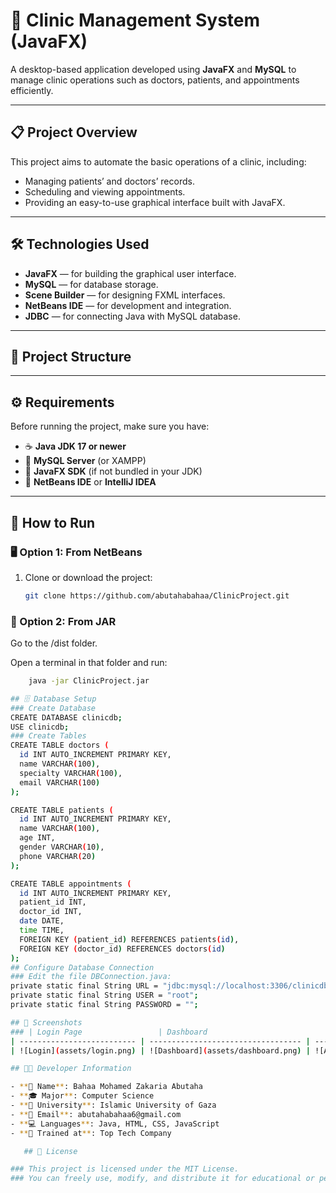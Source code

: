 # 🏥 Clinic Management System (JavaFX)

A desktop-based application developed using **JavaFX** and **MySQL** to manage clinic operations such as doctors, patients, and appointments efficiently.

---

## 📋 Project Overview
This project aims to automate the basic operations of a clinic, including:
- Managing patients’ and doctors’ records.
- Scheduling and viewing appointments.
- Providing an easy-to-use graphical interface built with JavaFX.

---

## 🛠️ Technologies Used
- **JavaFX** — for building the graphical user interface.
- **MySQL** — for database storage.
- **Scene Builder** — for designing FXML interfaces.
- **NetBeans IDE** — for development and integration.
- **JDBC** — for connecting Java with MySQL database.

---

## 📁 Project Structure


---

## ⚙️ Requirements

Before running the project, make sure you have:
- ☕ **Java JDK 17 or newer**
- 🧱 **MySQL Server** (or XAMPP)
- 🧩 **JavaFX SDK** (if not bundled in your JDK)
- 🧰 **NetBeans IDE** or **IntelliJ IDEA**

---

## 🚀 How to Run

### 🖥️ Option 1: From NetBeans
1. Clone or download the project:
   ```bash
   git clone https://github.com/abutahabahaa/ClinicProject.git

   
### 💾 Option 2: From JAR
Go to the /dist folder.

Open a terminal in that folder and run:
```bash
    java -jar ClinicProject.jar

## 🗄️ Database Setup
### Create Database
CREATE DATABASE clinicdb;
USE clinicdb;
### Create Tables
CREATE TABLE doctors (
  id INT AUTO_INCREMENT PRIMARY KEY,
  name VARCHAR(100),
  specialty VARCHAR(100),
  email VARCHAR(100)
);

CREATE TABLE patients (
  id INT AUTO_INCREMENT PRIMARY KEY,
  name VARCHAR(100),
  age INT,
  gender VARCHAR(10),
  phone VARCHAR(20)
);

CREATE TABLE appointments (
  id INT AUTO_INCREMENT PRIMARY KEY,
  patient_id INT,
  doctor_id INT,
  date DATE,
  time TIME,
  FOREIGN KEY (patient_id) REFERENCES patients(id),
  FOREIGN KEY (doctor_id) REFERENCES doctors(id)
);
## Configure Database Connection
### Edit the file DBConnection.java:
private static final String URL = "jdbc:mysql://localhost:3306/clinicdb";
private static final String USER = "root";
private static final String PASSWORD = "";

## 📸 Screenshots
### | Login Page                 | Dashboard                          | Appointments                             |
| -------------------------- | ---------------------------------- | ---------------------------------------- |
| ![Login](assets/login.png) | ![Dashboard](assets/dashboard.png) | ![Appointments](assets/appointments.png) |

## 👨‍💻 Developer Information

- **👤 Name**: Bahaa Mohamed Zakaria Abutaha
- **🎓 Major**: Computer Science
- **🏫 University**: Islamic University of Gaza
- **📧 Email**: abutahabahaa6@gmail.com
- **💻 Languages**: Java, HTML, CSS, JavaScript
- **🧠 Trained at**: Top Tech Company

   ## 📜 License

### This project is licensed under the MIT License.
### You can freely use, modify, and distribute it for educational or personal purposes.


